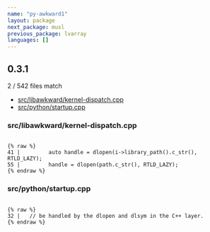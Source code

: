 ```yaml
---
name: "py-awkward1"
layout: package
next_package: musl
previous_package: lvarray
languages: []
---
```

## 0.3.1
2 / 542 files match

 - [src/libawkward/kernel-dispatch.cpp](#srclibawkwardkernel-dispatchcpp)
 - [src/python/startup.cpp](#srcpythonstartupcpp)

### src/libawkward/kernel-dispatch.cpp

```

{% raw %}
41 |         auto handle = dlopen(i->library_path().c_str(), RTLD_LAZY);
55 |         handle = dlopen(path.c_str(), RTLD_LAZY);
{% endraw %}

```
### src/python/startup.cpp

```

{% raw %}
32 |   // be handled by the dlopen and dlsym in the C++ layer.
{% endraw %}

```